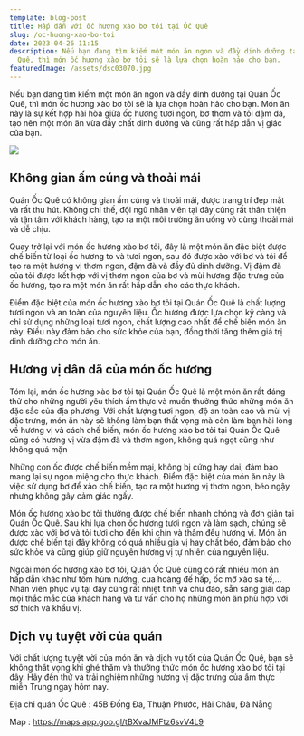 ```yaml
---
template: blog-post
title: Hấp dẫn với ốc hương xào bơ tỏi tại Ốc Quê
slug: /oc-huong-xao-bo-toi
date: 2023-04-26 11:15
description: Nếu bạn đang tìm kiếm một món ăn ngon và đầy dinh dưỡng tại Quán Ốc
  Quê, thì món ốc hương xào bơ tỏi sẽ là lựa chọn hoàn hảo cho bạn.
featuredImage: /assets/dsc03070.jpg
---
```

Nếu bạn đang tìm kiếm một món ăn ngon và đầy dinh dưỡng tại Quán Ốc Quê, thì món ốc hương xào bơ tỏi sẽ là lựa chọn hoàn hảo cho bạn. Món ăn này là sự kết hợp hài hòa giữa ốc hương tươi ngon, bơ thơm và tỏi đậm đà, tạo nên một món ăn vừa đầy chất dinh dưỡng và cũng rất hấp dẫn vị giác của bạn.

![](/assets/dsc03070.jpg)

## Không gian ấm cúng và thoải mái

Quán Ốc Quê có không gian ấm cúng và thoải mái, được trang trí đẹp mắt và rất thu hút. Không chỉ thế, đội ngũ nhân viên tại đây cũng rất thân thiện và tận tâm với khách hàng, tạo ra một môi trường ăn uống vô cùng thoải mái và dễ chịu.

Quay trở lại với món ốc hương xào bơ tỏi, đây là một món ăn đặc biệt được chế biến từ loại ốc hương to và tươi ngon, sau đó được xào với bơ và tỏi để tạo ra một hương vị thơm ngon, đậm đà và đầy đủ dinh dưỡng. Vị đậm đà của tỏi được kết hợp với vị thơm ngon của bơ và mùi hương đặc trưng của ốc hương, tạo ra một món ăn rất hấp dẫn cho các thực khách.

Điểm đặc biệt của món ốc hương xào bơ tỏi tại Quán Ốc Quê là chất lượng tươi ngon và an toàn của nguyên liệu. Ốc hương được lựa chọn kỹ càng và chỉ sử dụng những loại tươi ngon, chất lượng cao nhất để chế biến món ăn này. Điều này đảm bảo cho sức khỏe của bạn, đồng thời tăng thêm giá trị dinh dưỡng cho món ăn.

## H﻿ương vị dân dã của món ốc hương

Tóm lại, món ốc hương xào bơ tỏi tại Quán Ốc Quê là một món ăn rất đáng thử cho những người yêu thích ẩm thực và muốn thưởng thức những món ăn đặc sắc của địa phương. Với chất lượng tươi ngon, độ an toàn cao và mùi vị đặc trưng, món ăn này sẽ không làm bạn thất vọng mà còn làm bạn hài lòng về hương vị và cách chế biến, món ốc hương xào bơ tỏi tại Quán Ốc Quê cũng có hương vị vừa đậm đà và thơm ngon, không quá ngọt cũng như không quá mặn

Những con ốc được chế biến mềm mại, không bị cứng hay dai, đảm bảo mang lại sự ngon miệng cho thực khách. Điểm đặc biệt của món ăn này là việc sử dụng bơ để xào chế biến, tạo ra một hương vị thơm ngon, béo ngậy nhưng không gây cảm giác ngấy.

Món ốc hương xào bơ tỏi thường được chế biến nhanh chóng và đơn giản tại Quán Ốc Quê. Sau khi lựa chọn ốc hương tươi ngon và làm sạch, chúng sẽ được xào với bơ và tỏi tươi cho đến khi chín và thấm đều hương vị. Món ăn được chế biến tại đây không có quá nhiều gia vị hay chất béo, đảm bảo cho sức khỏe và cũng giúp giữ nguyên hương vị tự nhiên của nguyên liệu.

Ngoài món ốc hương xào bơ tỏi, Quán Ốc Quê cũng có rất nhiều món ăn hấp dẫn khác như tôm hùm nướng, cua hoàng đế hấp, ốc mỡ xào sa tế,... Nhân viên phục vụ tại đây cũng rất nhiệt tình và chu đáo, sẵn sàng giải đáp mọi thắc mắc của khách hàng và tư vấn cho họ những món ăn phù hợp với sở thích và khẩu vị.

## Dịch vụ tuyệt vời của quán

Với chất lượng tuyệt vời của món ăn và dịch vụ tốt của Quán Ốc Quê, bạn sẽ không thất vọng khi ghé thăm và thưởng thức món ốc hương xào bơ tỏi tại đây. Hãy đến thử và trải nghiệm những hương vị đặc trưng của ẩm thực miền Trung ngay hôm nay.

Địa chỉ quán Ốc Quê : 45B Đống Đa, Thuận Phước, Hải Châu, Đà Nẵng

M﻿ap : https://maps.app.goo.gl/tBXvaJMFtz6svV4L9